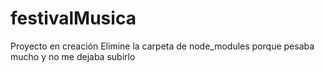 # festivalMusica
Proyecto en creación
Elimine la carpeta de node_modules porque pesaba mucho y no me dejaba subirlo 
